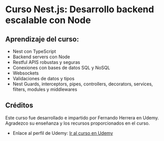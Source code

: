 # Curso Nest.js: Desarrollo backend escalable con Node

## Aprendizaje del curso:

- Nest con TypeScript
- Backend servers con Node
- Restful APIS robustas y seguras
- Conexiones con bases de datos SQL y NoSQL
- Websockets
- Validaciones de datos y tipos
- Nest Guards, interceptors, pipes, controllers, decorators, services, filters, modules y middlewares

## Créditos

Este curso fue desarrollado e impartido por Fernando Herrera en Udemy. Agradezco su enseñanza y los recursos proporcionados en el curso.

- Enlace al perfil de Udemy: [Ir al curso en Udemy](https://www.udemy.com/user/fernando-herrera-794/)


